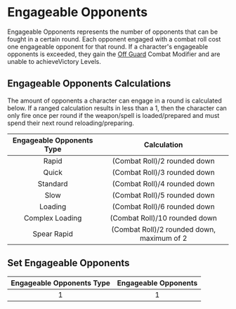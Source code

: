 # Engageable Opponents

Engageable Opponents represents the number of opponents that can be fought in a certain round. Each opponent engaged with a combat roll cost one engageable opponent for that round. If a character's engageable opponents is exceeded, they gain the [Off Guard](./CombatModifiers.md#off-guard-disadvantage) Combat Modifier and are unable to achieveVictory Levels.

## Engageable Opponents Calculations

The amount of opponents a character can engage in a round is calculated below. If a ranged calculation results in less than a 1, then the character can only fire once per round if the weapon/spell is loaded/prepared and must spend their next round reloading/preparing.

| Engageable Opponents Type |                Calculation                |
| :-----------------------: | :----------------------------------------: |
|           Rapid           |        (Combat Roll)/2 rounded down        |
|           Quick           |        (Combat Roll)/3 rounded down        |
|         Standard         |        (Combat Roll)/4 rounded down        |
|           Slow           |        (Combat Roll)/5 rounded down        |
|          Loading          |        (Combat Roll)/6 rounded down        |
|      Complex Loading      |       (Combat Roll)/10 rounded down       |
|        Spear Rapid        | (Combat Roll)/2 rounded down, maximum of 2 |

## Set Engageable Opponents

| Engageable Opponents Type | Engageable Opponents |
| :-----------------------: | :------------------: |
|             1             |          1          |
